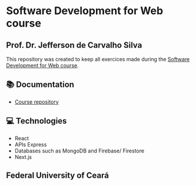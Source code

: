 # Software Development for Web course
## Prof. Dr. Jefferson de Carvalho Silva

This repository was created to keep all exercices made during the [Software Development for Web course](https://www.youtube.com/playlist?list=PL2R4y_yfi1pev5yhR2pXZ4_gvcPAwUMf5).

## 📚 Documentation
- [Course repository](https://github.com/jeffersoncarvalho/ufc_2023_1?tab=readme-ov-file)

## 💻 Technologies
- React
- APIs Express
- Databases such as MongoDB and Firebase/ Firestore
- Next.js

## Federal University of Ceará
